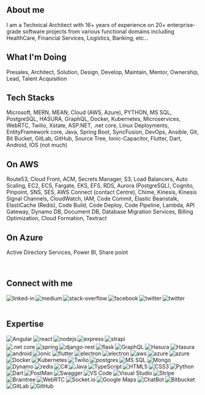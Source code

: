 ## About me

I am a Technical Architect with 16+ years of experience on 20+ enterprise-grade software projects from various functional domains including HealthCare, Financial Services, Logistics, Banking, etc...

## What I'm Doing

Presales, Architect, Solution, Design, Develop, Maintain, Mentor, Ownership, Lead, Talent Acquisition

## Tech Stacks

Microsoft, MERN, MEAN, Cloud (AWS, Azure), PYTHON, MS SQL, PostgreSQL, HASURA, GraphQL, Docker, Kubernetes, Microservices, WebRTC, Twilio, Xstate, ASP.NET, .net core, Linux Deployments, EntityFramework core, Java, Spring Boot, SyncFusion, DevOps, Ansible, Git, Bit Bucket, GitLab, GitHub, Source Tree, Ionic-Capacitor, Flutter, Dart, Android, IOS (not much)

## On AWS
Route53, Cloud Front, ACM, Secrets Manager, S3, Load Balancers, Auto Scaling, EC2, ECS, Fargate, EKS, EFS, RDS, Aurora (PostgreSQL), Cognito, Pinpoint, SNS, SES, AWS Connect (contact Centre), Chime, Kinesis, Kinesis Signal Channels, CloudWatch, IAM, Code Commit, Elastic Beanstalk, ElastiCache (Redis), Code Build, Code Deploy, Code Pipeline, Lambda, API Gateway, Dynamo DB, Document DB, Database Migration Services, Billing Optimization, Cloud Formation, Textract

## On Azure
Active Directory Services, Power BI, Share point

<br>

## Connect with me

[<img align="left" alt="linked-in" src="https://img.shields.io/badge/linkedin-%230077B5.svg?&style=for-the-badge&logo=linkedin&logoColor=white" />](https://www.linkedin.com/in/sivaram-movva)
[<img align="left" alt="medium" src="https://img.shields.io/badge/medium-%2312100E.svg?&style=for-the-badge&logo=medium&logoColor=white" />](https://medium.com/@sivaram.movva)
[<img align="left" alt="stack-overflow" src="https://img.shields.io/badge/stack%20overflow-FE7A16?logo=stack-overflow&logoColor=white&style=for-the-badge" />](https://stackoverflow.com/users/11596159/sivaramakrishna-movva?tab=profile)
[<img align="left" alt="facebook" src="https://img.shields.io/badge/facebook-%231877F2.svg?&style=for-the-badge&logo=facebook&logoColor=white" />](https://www.facebook.com/sivaramakrishna.movva)
[<img align="left" alt="twitter" src="https://img.shields.io/badge/twitter-%231DA1F2.svg?&style=for-the-badge&logo=twitter&logoColor=white" />](https://twitter.com/SivaramMovva)
[<img align="left" alt="twitter" src="https://img.shields.io/badge/YouTube-FF0000?style=for-the-badge&logo=youtube&logoColor=white" />](https://studio.youtube.com/channel/UCXZOpJT8N2eZiG0h7C8JwTA)
<br>
<br>

## Expertise

<img align="left" alt="Angular" src="https://img.shields.io/badge/Angular-DD0031?style=for-the-badge&logo=angular&logoColor=white" />
<img align="left" alt="react" src="https://img.shields.io/badge/react%20-%2320232a.svg?&style=for-the-badge&logo=react&logoColor=%2361DAFB" />
<img align="left" alt="nodejs" src="https://img.shields.io/badge/node.js%20-%2343853D.svg?&style=for-the-badge&logo=node.js&logoColor=white" />
<img align="left" alt="express" src="https://img.shields.io/badge/Express.js-000000?style=for-the-badge&logo=express&logoColor=white" />
<img align="left" alt="strapi" src="https://img.shields.io/badge/strapi-2e7eea?style=for-the-badge&logo=strapi&logoColor=white" />  

#
<img align="left" alt=".net core" src="https://img.shields.io/badge/.NET-512BD4?style=for-the-badge&logo=dotnet&logoColor=white" />
<img align="left" alt="spring" src="https://img.shields.io/badge/spring%20-%236DB33F.svg?&style=for-the-badge&logo=spring&logoColor=white" />
<img align="left" alt="django-rest" src="https://img.shields.io/badge/DJANGO-REST-ff1709?style=for-the-badge&logo=django&logoColor=white&color=ff1709&labelColor=gray" />
<img align="left" alt="flask" src="https://img.shields.io/badge/Flask-000000?style=for-the-badge&logo=flask&logoColor=white" />
<img align="left" alt="GraphQL" src="https://img.shields.io/badge/GraphQl-E10098?style=for-the-badge&logo=graphql&logoColor=white" />
<img align="left" alt="Hasura" src="https://img.shields.io/badge/HASURA-blue.svg?style=for-the-badge&logo=hasura&logoColor=white" />
<img align="left" alt="Hasura" src="https://img.shields.io/badge/APOLLO-black.svg?style=for-the-badge&logo=apollographql&logoColor=white" />

#
<img align="left" alt="android" src="https://img.shields.io/badge/Android-3DDC84?logo=android&logoColor=white&style=for-the-badge" />
<img align="left" alt="ionic" src="https://img.shields.io/badge/Ionic-3880FF?style=for-the-badge&logo=ionic&logoColor=white" />
<img align="left" alt="flutter" src="https://img.shields.io/badge/Flutter-02569B?style=for-the-badge&logo=flutter&logoColor=white" />
<img align="left" alt="electron" src="https://img.shields.io/badge/Electron-2B2E3A?style=for-the-badge&logo=electron&logoColor=9FEAF9" />
<img align="left" alt="electron" src="https://img.shields.io/badge/Capacitor-black?style=for-the-badge&logo=capacitor&logoColor=blue" />

#
<img align="left" alt="aws" src="https://img.shields.io/badge/Amazon%20AWS-%23232F3E?logo=amazon-aws&logoColor=white&style=for-the-badge" />
<img align="left" alt="azure" src="https://img.shields.io/badge/microsoft%20azure-0089D6?style=for-the-badge&logo=microsoft-azure&logoColor=white" />
<img align="left" alt="azure" src="https://img.shields.io/badge/Heroku-430098?style=for-the-badge&logo=heroku&logoColor=white" />
<img align="left" alt="Docker" src="https://img.shields.io/badge/Docker-2CA5E0?style=for-the-badge&logo=docker&logoColor=white" />
<img align="left" alt="Kubernetes" src="https://img.shields.io/badge/kubernetes-326ce5.svg?&style=for-the-badge&logo=kubernetes&logoColor=white" />
<img align="left" alt="Twilio" src="https://img.shields.io/badge/Twilio-black.svg?&style=for-the-badge&logo=twilio&logoColor=orange" />

#
<img align="left" alt="postgres" src="https://img.shields.io/badge/postgres-%23316192.svg?&style=for-the-badge&logo=postgresql&logoColor=white" />
<img align="left" alt="MS SQL" src="https://img.shields.io/badge/Microsoft%20SQL%20Sever-CC2927?style=for-the-badge&logo=microsoft%20sql%20server&logoColor=white" />
<img align="left" alt="Mongo" src="https://img.shields.io/badge/MongoDB-4EA94B?style=for-the-badge&logo=mongodb&logoColor=white" />
<img align="left" alt="Dynamo" src="https://img.shields.io/badge/Amazon%20DynamoDB-4053D6?style=for-the-badge&logo=Amazon%20DynamoDB&logoColor=white" />
<img align="left" alt="redis" src="https://img.shields.io/badge/redis-CC0000.svg?&style=for-the-badge&logo=redis&logoColor=white" />

#
<img align="left" alt="C#" src="https://img.shields.io/badge/C%23-239120?style=for-the-badge&logo=c-sharp&logoColor=white" />
<img align="left" alt="Java" src="https://img.shields.io/badge/Java-ED8B00?style=for-the-badge&logo=java&logoColor=white" />
<img align="left" alt="TypeScript" src="https://img.shields.io/badge/TypeScript-007ACC?style=for-the-badge&logo=typescript&logoColor=white" />
<img align="left" alt="HTML5" src="https://img.shields.io/badge/HTML5-E34F26?style=for-the-badge&logo=html5&logoColor=white" />
<img align="left" alt="CSS3" src="https://img.shields.io/badge/CSS3-1572B6?style=for-the-badge&logo=css3&logoColor=white" />
<img align="left" alt="Python" src="https://img.shields.io/badge/Python-3776AB?style=for-the-badge&logo=python&logoColor=white" />
<img align="left" alt="Dart" src="https://img.shields.io/badge/Dart-0175C2?style=for-the-badge&logo=dart&logoColor=white" />

#
<img align="left" alt="PostMan" src="https://img.shields.io/badge/Postman-FF6C37?style=for-the-badge&logo=Postman&logoColor=white" />
<img align="left" alt="Swagger" src="https://img.shields.io/badge/Swagger-green?style=for-the-badge&logo=swagger&logoColor=black" />
<img align="left" alt="VS Code" src="https://img.shields.io/badge/Visual_Studio_Code-0078D4?style=for-the-badge&logo=visual%20studio%20code&logoColor=white" />
<img align="left" alt="Visual Studio" src="https://img.shields.io/badge/VisualStudio-5C2D91.svg?style=for-the-badge&logo=visual-studio&logoColor=white" />

#
<img align="left" alt="Stripe" src="https://img.shields.io/badge/Stripe-blue?style=for-the-badge&logo=stripe&logoColor=black" />
<img align="left" alt="Braintree" src="https://img.shields.io/badge/Braintree-Black?style=for-the-badge&logo=Braintree&logoColor=white" />

#
<img align="left" alt="WebRTC" src="https://img.shields.io/badge/WebRTC-black?style=for-the-badge&logo=webrtc&logoColor=green" />
<img align="left" alt="Socket.io" src="https://img.shields.io/badge/Socket.io-black?style=for-the-badge&logo=socketdotio&logoColor=green" />
<img align="left" alt="Google Maps" src="https://img.shields.io/badge/Google Maps-green?style=for-the-badge&logo=googlemaps&logoColor=white" />
<img align="left" alt="ChatBot" src="https://img.shields.io/badge/ChatBot-grey?style=for-the-badge&logo=chatbot&logoColor=white" />

#
<img align="left" alt="Bitbucket" src="https://img.shields.io/badge/Bitbucket-grey?style=for-the-badge&logo=bitbucket&logoColor=blue" />
<img align="left" alt="GitLab" src="https://img.shields.io/badge/GitLab-grey?style=for-the-badge&logo=gitlab&logoColor=blue" />
<img align="left" alt="GitHub" src="https://img.shields.io/badge/GitHub-grey?style=for-the-badge&logo=github&logoColor=blue" />
<br>
<br>
